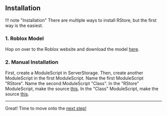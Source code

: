 ## Installation

!!! note "Installation"
There are multiple ways to install RStore, but the first way is the easiest.

### 1. Roblox Model

Hop on over to the Roblox website and download the model [here](https://www.roblox.com/library/6604172458/RStore).

### 2. Manual Installation

First, create a ModuleScript in ServerStorage. Then, create another ModuleScript in the first ModuleScript. Name the first ModuleScript "RStore". Name the second ModuleScript "Class". In the "RStore" ModuleScript, make the source [this](https://github.com/R0bl0x10501050/Roblox/blob/main/RStore/main.lua). In the "Class" ModuleScript, make the source [this](https://github.com/R0bl0x10501050/Roblox/blob/main/RStore/Class.lua).

___
Great! Time to move onto the [next step!](https://r0bl0x10501050.github.io/Roblox/guide/basic_usage.md)
